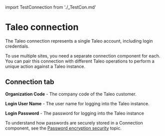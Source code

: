import TestConnection from './_TestCon.md'

# Taleo connection 

<head>
  <meta name="guidename" content="Integration"/>
  <meta name="context" content="GUID-5d68753e-3a6d-43bf-8236-c7b97a39e7a2"/>
</head>


The Taleo connection represents a single Taleo account, including login credentials.

To use multiple sites, you need a separate connection component for each. You can pair this connection with different Taleo operations to perform a unique action against a Taleo instance.

## Connection tab 

**Organization Code** - 
The company code of the Taleo customer.

**Login User Name** - 
 The user name for logging into the Taleo instance.

**Login Password** - 
 The password for logging into the Taleo instance

To understand how passwords are securely stored in a Connection component, see the [Password encryption security](../../Platform/c-atm-Password_Encryption_Security_89953624-ed1f-4c27-9b31-24f1bf2f2d74.md) topic.

<TestConnection />